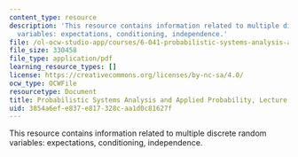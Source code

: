 ```yaml
---
content_type: resource
description: 'This resource contains information related to multiple discrete random
  variables: expectations, conditioning, independence.'
file: /ol-ocw-studio-app/courses/6-041-probabilistic-systems-analysis-and-applied-probability-fall-2010/3854a6efe837e817328caa1d0c81627f_MIT6_041F10_L07.pdf
file_size: 330458
file_type: application/pdf
learning_resource_types: []
license: https://creativecommons.org/licenses/by-nc-sa/4.0/
ocw_type: OCWFile
resourcetype: Document
title: Probabilistic Systems Analysis and Applied Probability, Lecture 7
uid: 3854a6ef-e837-e817-328c-aa1d0c81627f
---
```

This resource contains information related to multiple discrete random variables: expectations, conditioning, independence.